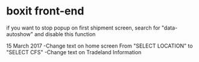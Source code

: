 # boxit front-end

if you want to stop popup on first shipment screen, search for "data-autoshow" and disable this function

15 March 2017
-Change text on home screen From "SELECT LOCATION" to "SELECT CFS"
-Change text on Tradeland Information
